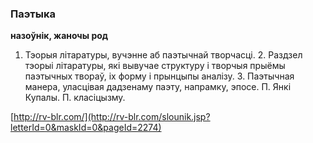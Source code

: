 ### Паэтыка
**назоўнік, жаночы род**

1. Тэорыя літаратуры, вучэнне аб паэтычнай творчасці. 2. Раздзел тэорыі літаратуры, які вывучае структуру і творчыя прыёмы паэтычных твораў, іх форму і прынцыпы аналізу. 3. Паэтычная манера, уласцівая дадзенаму паэту, напрамку, эпосе. П. Янкі Купалы. П. класіцызму.

<a rel="author">[http://rv-blr.com/](http://rv-blr.com/slounik.jsp?letterId=0&maskId=0&pageId=2274)</a>
